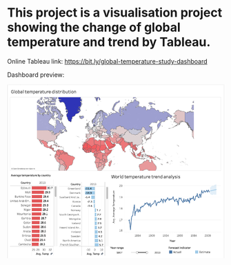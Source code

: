 # This project is a visualisation project showing the change of global temperature and trend by Tableau.

Online Tableau link: https://bit.ly/global-temperature-study-dashboard

Dashboard preview:

![alt text](https://github.com/tommy539/Data-Science-Project/blob/master/Global%20Temperature%20Study/dashboard-preview.png?raw=true)


